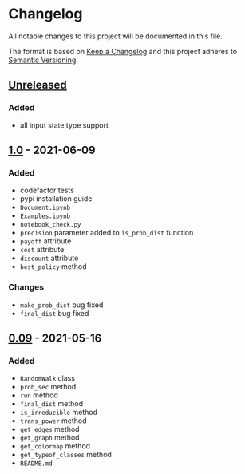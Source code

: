 # Changelog
All notable changes to this project will be documented in this file.

The format is based on [Keep a Changelog](http://keepachangelog.com/en/1.0.0/)
and this project adheres to [Semantic Versioning](http://semver.org/spec/v2.0.0.html).

## [Unreleased]
### Added
- all input state type support
## [1.0] - 2021-06-09
### Added
- codefactor tests
- pypi installation guide
- `Document.ipynb`
- `Examples.ipynb`
- `notebook_check.py`
- `precision` parameter added to `is_prob_dist` function
- `payoff` attribute
- `cost` attribute
- `discount` attribute
- `best_policy` method
### Changes
- `make_prob_dist` bug fixed
- `final_dist` bug fixed
## [0.09] - 2021-05-16
### Added
- `RandomWalk` class
- `prob_sec` method
- `run` method
- `final_dist` method
- `is_irreducible` method
- `trans_power` method
- `get_edges` method
- `get_graph` method
- `get_colormap` method
- `get_typeof_classes` method
- `README.md`

[Unreleased]: https://github.com/sadrasabouri/pyrandwalk/compare/v1.0...dev
[1.0]: https://github.com/sadrasabouri/pyrandwalk/compare/v0.09...v1.0
[0.09]: https://github.com/sadrasabouri/pyrandwalk/compare/9113e4c...v0.09
